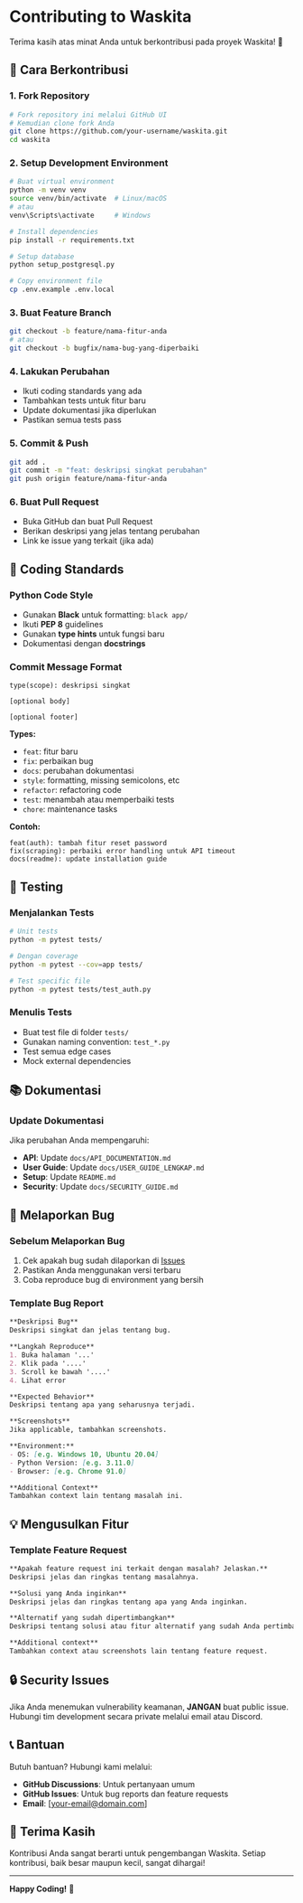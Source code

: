 # Contributing to Waskita

Terima kasih atas minat Anda untuk berkontribusi pada proyek Waskita! 🎉

## 🚀 Cara Berkontribusi

### 1. Fork Repository
```bash
# Fork repository ini melalui GitHub UI
# Kemudian clone fork Anda
git clone https://github.com/your-username/waskita.git
cd waskita
```

### 2. Setup Development Environment
```bash
# Buat virtual environment
python -m venv venv
source venv/bin/activate  # Linux/macOS
# atau
venv\Scripts\activate     # Windows

# Install dependencies
pip install -r requirements.txt

# Setup database
python setup_postgresql.py

# Copy environment file
cp .env.example .env.local
```

### 3. Buat Feature Branch
```bash
git checkout -b feature/nama-fitur-anda
# atau
git checkout -b bugfix/nama-bug-yang-diperbaiki
```

### 4. Lakukan Perubahan
- Ikuti coding standards yang ada
- Tambahkan tests untuk fitur baru
- Update dokumentasi jika diperlukan
- Pastikan semua tests pass

### 5. Commit & Push
```bash
git add .
git commit -m "feat: deskripsi singkat perubahan"
git push origin feature/nama-fitur-anda
```

### 6. Buat Pull Request
- Buka GitHub dan buat Pull Request
- Berikan deskripsi yang jelas tentang perubahan
- Link ke issue yang terkait (jika ada)

## 📝 Coding Standards

### Python Code Style
- Gunakan **Black** untuk formatting: `black app/`
- Ikuti **PEP 8** guidelines
- Gunakan **type hints** untuk fungsi baru
- Dokumentasi dengan **docstrings**

### Commit Message Format
```
type(scope): deskripsi singkat

[optional body]

[optional footer]
```

**Types:**
- `feat`: fitur baru
- `fix`: perbaikan bug
- `docs`: perubahan dokumentasi
- `style`: formatting, missing semicolons, etc
- `refactor`: refactoring code
- `test`: menambah atau memperbaiki tests
- `chore`: maintenance tasks

**Contoh:**
```
feat(auth): tambah fitur reset password
fix(scraping): perbaiki error handling untuk API timeout
docs(readme): update installation guide
```

## 🧪 Testing

### Menjalankan Tests
```bash
# Unit tests
python -m pytest tests/

# Dengan coverage
python -m pytest --cov=app tests/

# Test specific file
python -m pytest tests/test_auth.py
```

### Menulis Tests
- Buat test file di folder `tests/`
- Gunakan naming convention: `test_*.py`
- Test semua edge cases
- Mock external dependencies

## 📚 Dokumentasi

### Update Dokumentasi
Jika perubahan Anda mempengaruhi:
- **API**: Update `docs/API_DOCUMENTATION.md`
- **User Guide**: Update `docs/USER_GUIDE_LENGKAP.md`
- **Setup**: Update `README.md`
- **Security**: Update `docs/SECURITY_GUIDE.md`

## 🐛 Melaporkan Bug

### Sebelum Melaporkan Bug
1. Cek apakah bug sudah dilaporkan di [Issues](https://github.com/your-username/waskita/issues)
2. Pastikan Anda menggunakan versi terbaru
3. Coba reproduce bug di environment yang bersih

### Template Bug Report
```markdown
**Deskripsi Bug**
Deskripsi singkat dan jelas tentang bug.

**Langkah Reproduce**
1. Buka halaman '...'
2. Klik pada '....'
3. Scroll ke bawah '....'
4. Lihat error

**Expected Behavior**
Deskripsi tentang apa yang seharusnya terjadi.

**Screenshots**
Jika applicable, tambahkan screenshots.

**Environment:**
- OS: [e.g. Windows 10, Ubuntu 20.04]
- Python Version: [e.g. 3.11.0]
- Browser: [e.g. Chrome 91.0]

**Additional Context**
Tambahkan context lain tentang masalah ini.
```

## 💡 Mengusulkan Fitur

### Template Feature Request
```markdown
**Apakah feature request ini terkait dengan masalah? Jelaskan.**
Deskripsi jelas dan ringkas tentang masalahnya.

**Solusi yang Anda inginkan**
Deskripsi jelas dan ringkas tentang apa yang Anda inginkan.

**Alternatif yang sudah dipertimbangkan**
Deskripsi tentang solusi atau fitur alternatif yang sudah Anda pertimbangkan.

**Additional context**
Tambahkan context atau screenshots lain tentang feature request.
```

## 🔒 Security Issues

Jika Anda menemukan vulnerability keamanan, **JANGAN** buat public issue. 
Hubungi tim development secara private melalui email atau Discord.

## 📞 Bantuan

Butuh bantuan? Hubungi kami melalui:
- **GitHub Discussions**: Untuk pertanyaan umum
- **GitHub Issues**: Untuk bug reports dan feature requests
- **Email**: [your-email@domain.com]

## 🙏 Terima Kasih

Kontribusi Anda sangat berarti untuk pengembangan Waskita. Setiap kontribusi, baik besar maupun kecil, sangat dihargai!

---

**Happy Coding!** 🚀